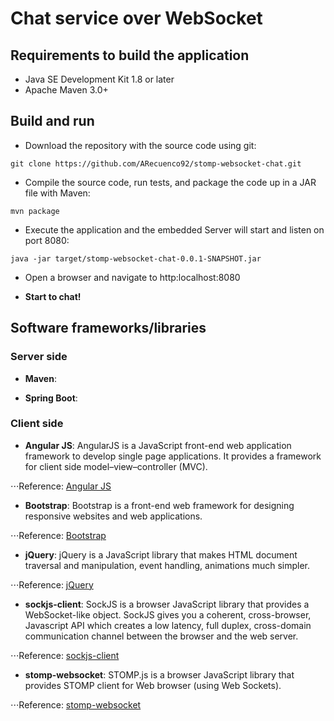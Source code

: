 # Chat service over WebSocket

## Requirements to build the application

* Java SE Development Kit 1.8 or later
* Apache Maven 3.0+


## Build and run
* Download the repository with the source code using git:

`git clone https://github.com/ARecuenco92/stomp-websocket-chat.git`

* Compile the source code, run tests, and package the code up in a JAR file with Maven:

`mvn package`

* Execute the application and the embedded Server will start and listen on port 8080:

`java -jar target/stomp-websocket-chat-0.0.1-SNAPSHOT.jar`

* Open a browser and navigate to http:localhost:8080 

* **Start to chat!**

## Software frameworks/libraries

### Server side

* **Maven**: 

* **Spring Boot**: 

### Client side

* **Angular JS**: AngularJS is a JavaScript front-end web application framework to develop single page applications. It provides a framework for client side model–view–controller (MVC).

⋅⋅⋅Reference: [Angular JS](https://angularjs.org/)

* **Bootstrap**: Bootstrap is a front-end web framework for designing responsive websites and web applications.

⋅⋅⋅Reference: [Bootstrap](http://getbootstrap.com/)

* **jQuery**: jQuery is a JavaScript library that makes HTML document traversal and manipulation, event handling, animations much simpler. 

⋅⋅⋅Reference: [jQuery](https://jquery.com/)

* **sockjs-client**: SockJS is a browser JavaScript library that provides a WebSocket-like object. SockJS gives you a coherent, cross-browser, Javascript API which creates a low latency, full duplex, cross-domain communication channel between the browser and the web server. 

⋅⋅⋅Reference: [sockjs-client](https://github.com/sockjs/sockjs-client)

* **stomp-websocket**: STOMP.js is a browser JavaScript library that provides  STOMP client for Web browser (using Web Sockets). 

⋅⋅⋅Reference: [stomp-websocket](https://github.com/jmesnil/stomp-websocket)
